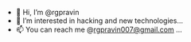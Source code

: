 - 👋 Hi, I’m @rgpravin
- 👀 I’m interested in hacking and new technologies...
- 📫 You can reach me @rgpravin007@gmail.com ...

<!---
rgpravin/rgpravin is a ✨ special ✨ repository because its `README.md` (this file) appears on your GitHub profile.
You can click the Preview link to take a look at your changes.
--->

